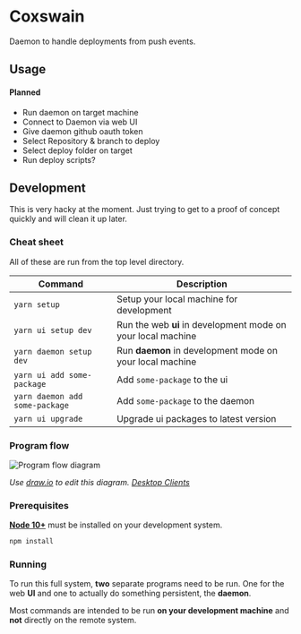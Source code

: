 # Coxswain

Daemon to handle deployments from push events.

## Usage

#### Planned

- Run daemon on target machine
- Connect to Daemon via web UI
- Give daemon github oauth token
- Select Repository & branch to deploy
- Select deploy folder on target
- Run deploy scripts?

## Development

This is very hacky at the moment.
Just trying to get to a proof of concept quickly and will clean it up later.

### Cheat sheet

All of these are run from the top level directory.

| Command                        | Description                                                  |
| ------------------------------ | ------------------------------------------------------------ |
| `yarn setup`                   | Setup your local machine for development                     |
| `yarn ui setup dev`            | Run the web **ui** in development mode on your local machine |
| `yarn daemon setup dev`        | Run **daemon** in development mode on your local machine     |
| `yarn ui add some-package`     | Add `some-package` to the ui                                 |
| `yarn daemon add some-package` | Add `some-package` to the daemon                             |
| `yarn ui upgrade`              | Upgrade ui packages to latest version                        |

### Program flow

![Program flow diagram](Program%20Flow%20Diagram.drawio.png)

_Use [draw.io](https://draw.io) to edit this diagram. [Desktop Clients](https://about.draw.io/integrations/#integrations_offline)_

### Prerequisites

[**Node 10+**](https://nodejs.org/en/download) must be installed on your development system.

```bash
npm install
```

### Running

To run this full system, **two** separate programs need to be run.
One for the web **UI** and one to actually do something persistent, the **daemon**.

Most commands are intended to be run **on your development machine** and **not** directly on the remote system.

